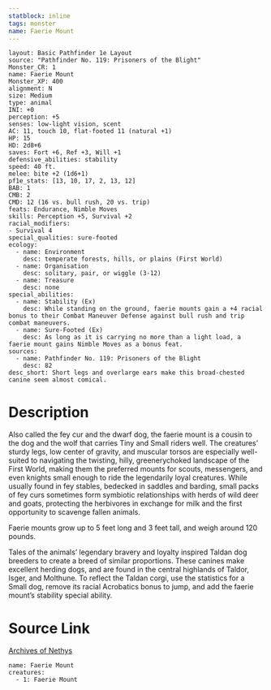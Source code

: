 ```yaml
---
statblock: inline
tags: monster
name: Faerie Mount
---
```

```statblock
layout: Basic Pathfinder 1e Layout
source: "Pathfinder No. 119: Prisoners of the Blight"
Monster_CR: 1
name: Faerie Mount
Monster_XP: 400
alignment: N
size: Medium
type: animal
INI: +0
perception: +5
senses: low-light vision, scent
AC: 11, touch 10, flat-footed 11 (natural +1)
HP: 15
HD: 2d8+6
saves: Fort +6, Ref +3, Will +1
defensive_abilities: stability
speed: 40 ft.
melee: bite +2 (1d6+1)
pf1e_stats: [13, 10, 17, 2, 13, 12]
BAB: 1
CMB: 2
CMD: 12 (16 vs. bull rush, 20 vs. trip)
feats: Endurance, Nimble Moves
skills: Perception +5, Survival +2
racial_modifiers:
- Survival 4
special_qualities: sure-footed
ecology:
  - name: Environment
    desc: temperate forests, hills, or plains (First World)
  - name: Organisation
    desc: solitary, pair, or wiggle (3-12)
  - name: Treasure
    desc: none
special_abilities:
  - name: Stability (Ex)
    desc: While standing on the ground, faerie mounts gain a +4 racial bonus to their Combat Maneuver Defense against bull rush and trip combat maneuvers.
  - name: Sure-Footed (Ex)
    desc: As long as it is carrying no more than a light load, a faerie mount gains Nimble Moves as a bonus feat.
sources:
  - name: Pathfinder No. 119: Prisoners of the Blight
    desc: 82
desc_short: Short legs and overlarge ears make this broad-chested canine seem almost comical.
```
# Description
Also called the fey cur and the dwarf dog, the faerie mount is a cousin to the dog and the wolf that carries Tiny and Small riders well. The creatures’ sturdy legs, low center of gravity, and muscular torsos are especially well-suited to navigating the twisting, hilly, greenerychoked landscape of the First World, making them the preferred mounts for scouts, messengers, and even knights small enough to ride the legendarily loyal creatures. While usually found in fey stables, bedecked in saddles and barding, small packs of fey curs sometimes form symbiotic relationships with herds of wild deer and goats, protecting the herbivores in exchange for milk and the first opportunity to scavenge fallen animals.

 Faerie mounts grow up to 5 feet long and 3 feet tall, and weigh around 120 pounds.

 Tales of the animals’ legendary bravery and loyalty inspired Taldan dog breeders to create a breed of similar proportions. These canines make excellent herding dogs, and are found in the central highlands of Taldor, Isger, and Molthune. To reflect the Taldan corgi, use the statistics for a Small dog, remove its racial Acrobatics bonus to jump, and add the faerie mount’s stability special ability.
# Source Link
[Archives of Nethys](https://aonprd.com/MonsterDisplay.aspx?ItemName=Faerie%20Mount)
```encounter-table
name: Faerie Mount
creatures:
  - 1: Faerie Mount
```
